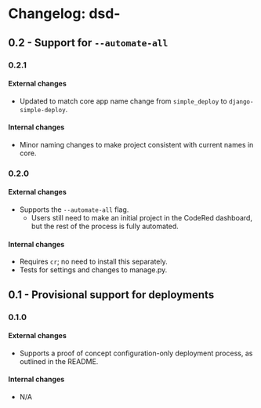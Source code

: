 Changelog: dsd-<platformname>
===

0.2 - Support for `--automate-all`
---

### 0.2.1

#### External changes

- Updated to match core app name change from `simple_deploy` to `django-simple-deploy`.

#### Internal changes

- Minor naming changes to make project consistent with current names in core.

### 0.2.0

#### External changes

- Supports the `--automate-all` flag.
  - Users still need to make an initial project in the CodeRed dashboard, but the rest of the process is fully automated.

#### Internal changes

- Requires `cr`; no need to install this separately.
- Tests for settings and changes to manage.py.

0.1 - Provisional support for deployments
---

### 0.1.0

#### External changes

- Supports a proof of concept configuration-only deployment process, as outlined in the README.

#### Internal changes

- N/A
